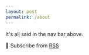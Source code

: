 ```yaml
---
layout: post
permalink: /about
---
```


It's all said in the nav bar above.

📮 Subscribe from [RSS](/feed.xml)